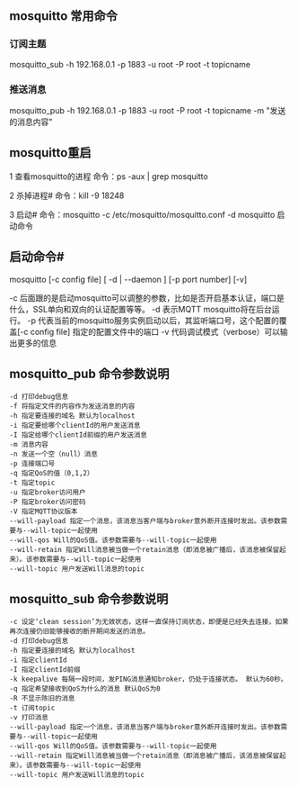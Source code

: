 ## mosquitto 常用命令

### 订阅主题
mosquitto_sub -h 192.168.0.1 -p 1883 -u root -P root -t topicname
### 推送消息
mosquitto_pub -h 192.168.0.1 -p 1883 -u root -P root -t topicname -m "发送的消息内容"
## mosquitto重启

1 查看mosquitto的进程
命令：ps -aux | grep mosquitto

2 杀掉进程#
命令：kill -9 18248

3 启动#
命令：mosquitto -c /etc/mosquitto/mosquitto.conf -d
mosquitto 启动命令

## 启动命令#
mosquitto [-c config file] [ -d | --daemon ] [-p port number] [-v]

-c 后面跟的是启动mosquitto可以调整的参数，比如是否开启基本认证，端口是什么，SSL单向和双向的认证配置等等。
-d 表示MQTT mosquitto将在后台运行。
-p 代表当前的mosquitto服务实例启动以后，其监听端口号，这个配置的覆盖[-c config file] 指定的配置文件中的端口
-v 代码调试模式（verbose）可以输出更多的信息
## mosquitto_pub 命令参数说明

    -d 打印debug信息
    -f 将指定文件的内容作为发送消息的内容
    -h 指定要连接的域名 默认为localhost
    -i 指定要给哪个clientId的用户发送消息
    -I 指定给哪个clientId前缀的用户发送消息
    -m 消息内容
    -n 发送一个空（null）消息
    -p 连接端口号
    -q 指定QoS的值（0,1,2）
    -t 指定topic
    -u 指定broker访问用户
    -P 指定broker访问密码
    -V 指定MQTT协议版本
    --will-payload 指定一个消息，该消息当客户端与broker意外断开连接时发出。该参数需要与--will-topic一起使用
    --will-qos Will的QoS值。该参数需要与--will-topic一起使用
    --will-retain 指定Will消息被当做一个retain消息（即消息被广播后，该消息被保留起来）。该参数需要与--will-topic一起使用
    --will-topic 用户发送Will消息的topic

## mosquitto_sub 命令参数说明

    -c 设定‘clean session’为无效状态，这样一直保持订阅状态，即便是已经失去连接，如果再次连接仍旧能够接收的断开期间发送的消息。
    -d 打印debug信息
    -h 指定要连接的域名 默认为localhost
    -i 指定clientId
    -I 指定clientId前缀
    -k keepalive 每隔一段时间，发PING消息通知broker，仍处于连接状态。 默认为60秒。
    -q 指定希望接收到QoS为什么的消息 默认QoS为0
    -R 不显示陈旧的消息
    -t 订阅topic
    -v 打印消息
    --will-payload 指定一个消息，该消息当客户端与broker意外断开连接时发出。该参数需要与--will-topic一起使用
    --will-qos Will的QoS值。该参数需要与--will-topic一起使用
    --will-retain 指定Will消息被当做一个retain消息（即消息被广播后，该消息被保留起来）。该参数需要与--will-topic一起使用
    --will-topic 用户发送Will消息的topic
